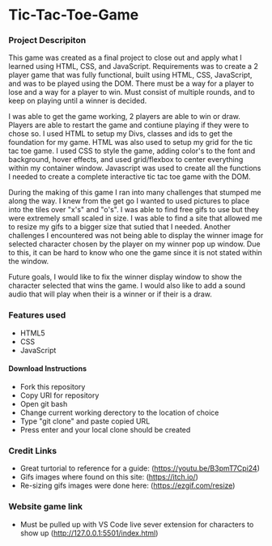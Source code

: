 # Tic-Tac-Toe-Game
### **Project Descripiton**
This game was created as a final project to close out and apply what I learned using HTML, CSS, and JavaScript. Requirements was to create a 2 player game that was fully functional, built using HTML, CSS, JavaScript, and was to be played using the DOM. There must be a way for a player to lose and a way for a player to win. Must consist of multiple rounds, and to keep on playing until a winner is decided.

I was able to get the game working, 2 players are able to win or draw. Players are able to restart the game and contiune playing if they were to chose so. I used HTML to setup my Divs, classes and ids to get the foundation for my game. HTML was also used to setup my grid for the tic tac toe game. I used CSS to style the game, adding color's to the font and background, hover effects, and used grid/flexbox to center everything within my container window. Javascript was used to create all the functions I needed to create a complete interactive tic tac toe game with the DOM. 

During the making of this game I ran into many challenges that stumped me along the way. I knew from the get go I wanted to used pictures to place into the tiles over "x's" and "o's". I was able to find free gifs to use but they were extremely small scaled in size. I was able to find a site that allowed me to resize my gifs to a bigger size that sutied that I needed. Another challenges I encountered was not being able to display the winner image for selected character chosen by the player on my winner pop up window. Due to this, it can be hard to know who one the game since it is not stated within the window.

Future goals, I would like to fix the winner display window to show the character selected that wins the game. I would also like to add a sound audio that will play when their is a winner or if their is a draw.
### **Features used**
- HTML5
- CSS
- JavaScript

#### **Download Instructions**
 - Fork this repository
 - Copy URl for repository
 - Open git bash
 - Change current working derectory to the location of choice
 - Type "git clone" and paste copied URL
 - Press enter and your local clone should be created
### **Credit Links**
- Great turtorial to reference for a guide: (https://youtu.be/B3pmT7Cpi24)
- Gifs images where found on this site: (https://itch.io/)
- Re-sizing  gifs images were done here: (https://ezgif.com/resize)
### **Website game link**
- Must be pulled up with VS Code live sever extension for characters to show up (http://127.0.0.1:5501/index.html)

